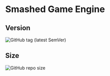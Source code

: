 # Smashed Game Engine

## Version
![GitHub tag (latest SemVer)](https://img.shields.io/github/v/tag/smashedfuzz/sge)

## Size
![GitHub repo size](https://img.shields.io/github/repo-size/smashedfuzz/sge)
